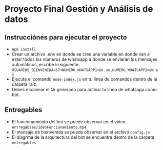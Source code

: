 # Proyecto Final Gestión y Análisis de datos
## Instrucciónes para ejecutar el proyecto
- `npm install`
- Crear un archivo .env en donde se cree una variable en donde van a estar todos los números de whatsapp a donde se enviarán los mensajes automáticos, escribe lo siguiente:   
    `USUARIOS_BIENVENIDA=57<NUMERO_WHATSAPP1>@c.us,NUMERO_WHATSAPP2>@c.us`
- Ejecuta el comando `node index.js` en tu línea de comandos dentro de la carpeta raíz.
- Debes escanear el Qr generado para activar tu línea de whatsapp como bot.

## Entregables
- El funcionamiento del bot se puede observar en el video `entregables/ideoFuncionamiento.mp4`
- El mensaje de bienvenida se puede observar en el archivo `config.js`
- El diagrma de la arquitectura del bot se encuentra dentro de la carpeta `entregables`